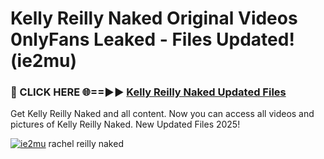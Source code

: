 # Kelly Reilly Naked Original Videos 0nlyFans Leaked - Files Updated! (ie2mu)

<h3>🔴 CLICK HERE 🌐==►► <a href="https://tinyurl.com/up5wt9bj" rel="nofollow">Kelly Reilly Naked Updated Files</a></h3>

Get Kelly Reilly Naked and all content. Now you can access all videos and pictures of Kelly Reilly Naked. New Updated Files 2025!

[![ie2mu](https://i.imgur.com/ABiUzMV.gif)](https://tinyurl.com/up5wt9bj)
rachel reilly naked